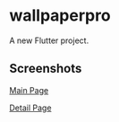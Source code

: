 # wallpaperpro

A new Flutter project.

## Screenshots

[Main Page](https://github.com/AkbarshohAbdurashidov/wallpaperpro/blob/main/preview/screen_1.jpeg)

[Detail Page](https://github.com/AkbarshohAbdurashidov/wallpaperpro/blob/main/preview/screen_2.jpeg)

